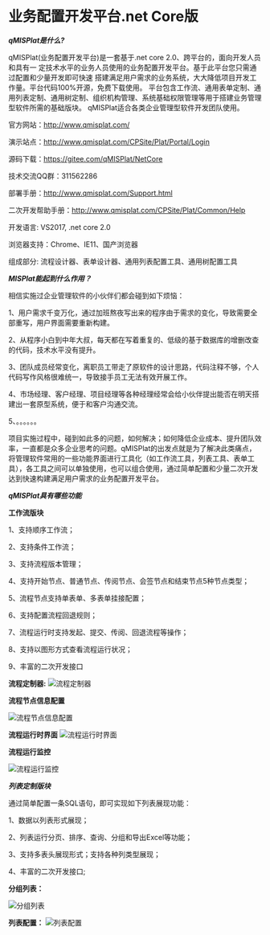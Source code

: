 # 业务配置开发平台.net Core版

 **_qMISPlat是什么?_** 

qMISPlat(业务配置开发平台)是一套基于.net core 2.0、跨平台的，面向开发人员和具有一
定技术水平的业务人员使用的业务配置开发平台。基于此平台您只需通过配置和少量开发即可快速
搭建满足用户需求的业务系统，大大降低项目开发工作量。平台代码100%开源，免费下载使用。
平台包含工作流、通用表单定制、通用列表定制、通用树定制、组织机构管理、系统基础权限管理等用于搭建业务管理型软件所需的基础版块。
    qMISPlat适合各类企业管理型软件开发团队使用。

官方网站：http://www.qmisplat.com/

演示站点：http://www.qmisplat.com/CPSite/Plat/Portal/Login

源码下载：https://gitee.com/qMISPlat/NetCore

技术交流QQ群：311562286

部署手册：http://www.qmisplat.com/Support.html

二次开发帮助手册：http://www.qmisplat.com/CPSite/Plat/Common/Help

开发语言: VS2017, .net core 2.0 

浏览器支持：Chrome、IE11、国产浏览器

组成部分: 流程设计器、表单设计器、通用列表配置工具、通用树配置工具




 **_MISPlat能起到什么作用？_** 


相信实施过企业管理软件的小伙伴们都会碰到如下烦恼：

1、用户需求千变万化，通过加班熬夜写出来的程序由于需求的变化，导致需要全部重写，用户界面需要重新构建。

2、从程序小白到中年大叔，每天都在写着重复的、低级的基于数据库的增删改查的代码，技术水平没有提升。

3、团队成员经常变化，离职员工带走了原软件的设计思路，代码注释不够，个人代码写作风格很难统一，导致接手员工无法有效开展工作。

4、市场经理、客户经理、项目经理等各种经理经常会给小伙伴提出能否在明天搭建出一套原型系统，便于和客户沟通交流。

5、。。。。。。

项目实施过程中，碰到如此多的问题，如何解决；如何降低企业成本、提升团队效率，一直都是众多企业思考的问题。qMISPlat的出发点就是为了解决此类痛点，将管理软件常用的一些功能界面进行工具化（如工作流工具，列表工具、表单工具），各工具之间可以单独使用，也可以组合使用，通过简单配置和少量二次开发达到快速构建满足用户需求的业务配置开发平台。


 **_qMISPlat具有哪些功能_** 

 **工作流版块** 

1、支持顺序工作流；

2、支持条件工作流；

3、支持流程版本管理；

4、支持开始节点、普通节点、传阅节点、会签节点和结束节点5种节点类型；

5、流程节点支持单表单、多表单挂接配置；

6、支持配置流程回退规则；

7、流程运行时支持发起、提交、传阅、回退流程等操作；

8、支持以图形方式查看流程运行状况；

9、丰富的二次开发接口


 **流程定制器:** 
![流程定制器](http://www.qmisplat.com/GITPIC/fLOW-1.PNG "流程定制器")

 **流程节点信息配置** 

 ![流程节点信息配置](http://www.qmisplat.com/GITPIC/fLOW-2.PNG "流程节点信息配置")

 **流程运行时界面** 
![流程运行时界面](http://www.qmisplat.com/GITPIC/fLOW-3.PNG  "流程运行时界面")

 **流程运行监控** 

![流程运行监控](http://www.qmisplat.com/GITPIC/fLOW-4.PNG  "流程运行监控")


 **_列表定制版块_** 

通过简单配置一条SQL语句，即可实现如下列表展现功能：

1、数据以列表形式展现；

2、列表运行分页、排序、查询、分组和导出Excel等功能；

3、支持多表头展现形式；支持各种列类型展现；

4、丰富的二次开发接口;

 **分组列表：** 

![分组列表](http://www.qmisplat.com/GITPIC/List-1.PNG "分组列表")

 **列表配置：** 
![列表配置](http://www.qmisplat.com/GITPIC/List-2.PNG "列表配置")
